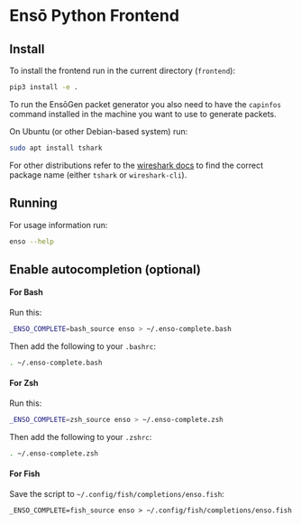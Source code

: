 # Ensō Python Frontend

## Install

To install the frontend run in the current directory (`frontend`):
```bash
pip3 install -e .
```
To run the EnsōGen packet generator you also need to have the `capinfos` command installed in the machine you want to use to generate packets.

On Ubuntu (or other Debian-based system) run:
```bash
sudo apt install tshark
```

For other distributions refer to the [wireshark docs](https://tshark.dev/setup/install/#installing-tshark-only) to find the correct package name (either `tshark` or `wireshark-cli`).

## Running

For usage information run:
```bash
enso --help
```

## Enable autocompletion (optional)

#### For Bash
Run this:
```bash
_ENSO_COMPLETE=bash_source enso > ~/.enso-complete.bash
```

Then add the following to your `.bashrc`:
```bash
. ~/.enso-complete.bash
```

#### For Zsh
Run this:
```zsh
_ENSO_COMPLETE=zsh_source enso > ~/.enso-complete.zsh
```

Then add the following to your `.zshrc`:
```zsh
. ~/.enso-complete.zsh
```

#### For Fish
Save the script to `~/.config/fish/completions/enso.fish`:
```fish
_ENSO_COMPLETE=fish_source enso > ~/.config/fish/completions/enso.fish
```
